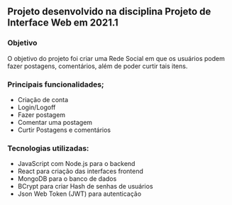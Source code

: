 <h2> Projeto desenvolvido na disciplina Projeto de Interface Web em 2021.1 </h2>
<h3> Objetivo </h3>

O objetivo do projeto foi criar uma Rede Social em que os usuários podem fazer postagens, comentários, além de poder curtir tais itens.



<h3> Principais funcionalidades; </h3>
<ul>
<li>Criação de conta</li>
<li>Login/Logoff</li>
<li>Fazer postagem</li>
<li>Comentar uma postagem</li>
<li>Curtir Postagens e comentários</li>
</ul>


<h3>Tecnologias utilizadas:</h3>
<ul>
<li> JavaScript com Node.js para o backend</li>
<li>React para criação das interfaces frontend</li>
<li>MongoDB para o banco de dados</li>
<li>BCrypt para criar Hash de senhas de usuários</li>
<li>Json Web Token (JWT) para autenticação </li>
</ul>
